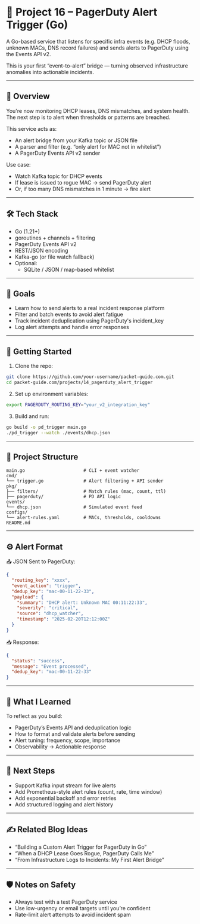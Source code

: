 # 📘 Project 16 – PagerDuty Alert Trigger (Go)

A Go-based service that listens for specific infra events (e.g. DHCP floods, unknown MACs, DNS record failures) and sends alerts to PagerDuty using the Events API v2.

This is your first “event-to-alert” bridge — turning observed infrastructure anomalies into actionable incidents.

---

## 🧭 Overview

You're now monitoring DHCP leases, DNS mismatches, and system health. The next step is to alert when thresholds or patterns are breached.

This service acts as:

- An alert bridge from your Kafka topic or JSON file
- A parser and filter (e.g. “only alert for MAC not in whitelist”)
- A PagerDuty Events API v2 sender

Use case:

- Watch Kafka topic for DHCP events
- If lease is issued to rogue MAC → send PagerDuty alert
- Or, if too many DNS mismatches in 1 minute → fire alert

---

## 🛠 Tech Stack

- Go (1.21+)
- goroutines + channels + filtering
- PagerDuty Events API v2
- REST/JSON encoding
- Kafka-go (or file watch fallback)
- Optional:
  - SQLite / JSON / map-based whitelist

---

## 🎯 Goals

- Learn how to send alerts to a real incident response platform
- Filter and batch events to avoid alert fatigue
- Track incident deduplication using PagerDuty's incident_key
- Log alert attempts and handle error responses

---

## 🚀 Getting Started

1. Clone the repo:

```bash
git clone https://github.com/your-username/packet-guide.com.git
cd packet-guide.com/projects/14_pagerduty_alert_trigger
```

2. Set up environment variables:

```bash
export PAGERDUTY_ROUTING_KEY="your_v2_integration_key"
```

3. Build and run:

```bash
go build -o pd_trigger main.go
./pd_trigger --watch ./events/dhcp.json
```

---

## 📂 Project Structure

```
main.go                      # CLI + event watcher
cmd/
└── trigger.go               # Alert filtering + API sender
pkg/
├── filters/                 # Match rules (mac, count, ttl)
├── pagerduty/               # PD API logic
events/
└── dhcp.json                # Simulated event feed
configs/
└── alert-rules.yaml         # MACs, thresholds, cooldowns
README.md
```

---

## ⚙️ Alert Format

📤 JSON Sent to PagerDuty:

```json
{
  "routing_key": "xxxx",
  "event_action": "trigger",
  "dedup_key": "mac-00-11-22-33",
  "payload": {
    "summary": "DHCP alert: Unknown MAC 00:11:22:33",
    "severity": "critical",
    "source": "dhcp_watcher",
    "timestamp": "2025-02-20T12:12:00Z"
  }
}
```

📥 Response:

```json
{
  "status": "success",
  "message": "Event processed",
  "dedup_key": "mac-00-11-22-33"
}
```

---

## 🧠 What I Learned

To reflect as you build:

- PagerDuty’s Events API and deduplication logic
- How to format and validate alerts before sending
- Alert tuning: frequency, scope, importance
- Observability → Actionable response

---

## 🔁 Next Steps

- Support Kafka input stream for live alerts
- Add Prometheus-style alert rules (count, rate, time window)
- Add exponential backoff and error retries
- Add structured logging and alert history

---

## ✍️ Related Blog Ideas

- “Building a Custom Alert Trigger for PagerDuty in Go”
- “When a DHCP Lease Goes Rogue, PagerDuty Calls Me”
- “From Infrastructure Logs to Incidents: My First Alert Bridge”

---

## 🛡️ Notes on Safety

- Always test with a test PagerDuty service
- Use low-urgency or email targets until you’re confident
- Rate-limit alert attempts to avoid incident spam
